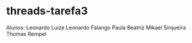 # threads-tarefa3

Alunos:
Leonardo Luize
Leonardo Falango
Paula Beatriz
Mikael Sirqueira
Thomas Rempel

